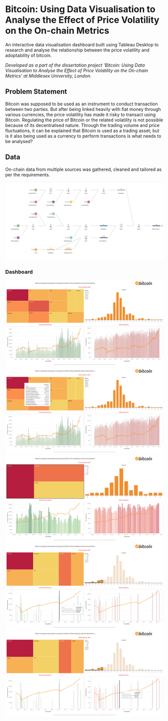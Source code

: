 # Bitcoin: Using Data Visualisation to Analyse the Effect of Price Volatility on the On-chain Metrics

An interactive data visualisation dashboard built using Tableau Desktop to research and analyse the relationship between the price volatility and adoptability of bitcoin.

_Developed as a part of the dissertation project 'Bitcoin: Using Data Visualisation to Analyse the Effect of Price Volatility on the On-chain Metrics' at Middlesex University, London._

## Problem Statement

Bitcoin was supposed to be used as an instrument to conduct transaction between two parties. But after being linked heavily with fiat money through various currencies, the price volatility has made it risky to transact using Bitcoin. Regulating the price of Bitcoin or the related volatility is not possible because of its decentralised nature. Through the trading volume and price fluctuations, it can be explained that Bitcoin is used as a trading asset; but is it also being used as a currency to perform transactions is what needs to be analysed?

## Data

On-chain data from multiple sources was gathered, cleaned and tailored as per the requirements.

![Tableau Prep Flow](assets/TableauPrepFlow.png)

### Dashboard

![Dashboard 1](assets/Dashboard_1.png)
![Dashboard 2](assets/Dashboard_2.png)
![Dashboard 3](assets/Dashboard_3.png)
![Dashboard 4](assets/Dashboard_4.png)
![Dashboard 5](assets/Dashboard_5.png)
